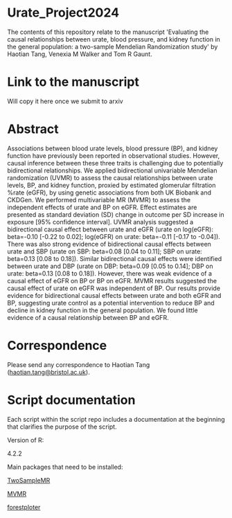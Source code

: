 # Urate_Project2024

The contents of this repository relate to the manuscript 'Evaluating the causal relationships between urate, blood pressure, and kidney function in the general population: a two-sample Mendelian Randomization study' by Haotian Tang, Venexia M Walker and Tom R Gaunt.

# Link to the manuscript

Will copy it here once we submit to arxiv

# Abstract

Associations between blood urate levels, blood pressure (BP), and kidney function have previously been reported in observational studies. However, causal inference between these three traits is challenging due to potentially bidirectional relationships. We applied bidirectional univariable Mendelian randomization (UVMR) to assess the causal relationships between urate levels, BP, and kidney function, proxied by estimated glomerular filtration %rate (eGFR), by using genetic associations from both UK Biobank and CKDGen. We performed multivariable MR (MVMR) to assess the independent effects of urate and BP on eGFR. Effect estimates are presented as standard deviation (SD) change in outcome per SD increase in exposure [95% confidence interval]. UVMR analysis suggested a bidirectional causal effect between urate and eGFR (urate on log(eGFR): beta=-0.10 [-0.22 to 0.02]; log(eGFR) on urate: beta=-0.11 [-0.17 to -0.04]). There was also strong evidence of bidirectional causal effects between urate and SBP (urate on SBP: beta=0.08 [0.04 to 0.11]; SBP on urate: beta=0.13 [0.08 to 0.18]). Similar bidirectional causal effects were identified between urate and DBP (urate on DBP: beta=0.09 [0.05 to 0.14]; DBP on urate: beta=0.13 [0.08 to 0.18]). However, there was weak evidence of a causal effect of eGFR on BP or BP on eGFR. MVMR results suggested the causal effect of urate on eGFR was independent of BP. Our results provide evidence for bidirectional causal effects between urate and both eGFR and BP, suggesting urate control as a potential intervention to reduce BP and decline in kidney function in the general population. We found little evidence of a causal relationship between BP and eGFR.

# Correspondence
Please send any correspondence to Haotian Tang (haotian.tang@bristol.ac.uk).

# Script documentation

Each script within the script repo includes a documentation at the beginning that clarifies the purpose of the script.

Version of R: 

4.2.2

Main packages that need to be installed: 

[TwoSampleMR](https://github.com/MRCIEU/TwoSampleMR)

[MVMR](https://github.com/WSpiller/MVMR)

[forestploter](https://github.com/adayim/forestploter)
